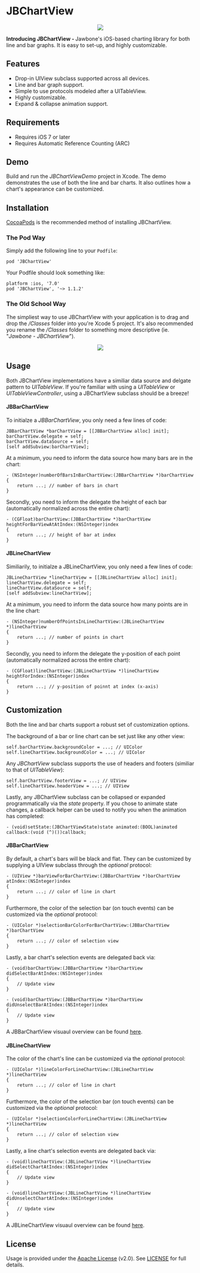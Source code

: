 # JBChartView

<center>
	<img src="https://raw.github.com/Jawbone/JBChartView/master/Screenshots/main.png">
</center>

<b>Introducing JBChartView - </b> Jawbone's iOS-based charting library for both line and bar graphs. It is easy to set-up, and highly customizable. 

## Features

- Drop-in UIView subclass supported across all devices.
- Line and bar graph support.
- Simple to use protocols modeled after a UITableView.
- Highly customizable.
- Expand & collapse animation support.

## Requirements

- Requires iOS 7 or later
- Requires Automatic Reference Counting (ARC)

## Demo

Build and run the <i>JBChartViewDemo</i> project in Xcode. The demo demonstrates the use of both the line and bar charts. It also outlines how a chart's appearance can be customized. 

## Installation

<a href="http://cocoapods.org/" target="_blank">CocoaPods</a> is the recommended method of installing JBChartView.

### The Pod Way

Simply add the following line to your <code>Podfile</code>:

	pod 'JBChartView'
	
Your Podfile should look something like:

	platform :ios, '7.0'
	pod 'JBChartView', '~> 1.1.2'
	
### The Old School Way

The simpliest way to use JBChartView with your application is to drag and drop the <i>/Classes</i> folder into you're Xcode 5 project. It's also recommended you rename the <i>/Classes</i> folder to something more descriptive (ie. "<i>Jawbone - JBChartView</i>").

<center>
	<img src="https://raw.github.com/Jawbone/JBChartView/master/Screenshots/installation.png">
</center>

## Usage

Both JBChartView implementations have a similiar data source and delgate pattern to <i>UITableView</i>. If you're familiar with using a <i>UITableView</i> or <i>UITableViewController</i>, using a JBChartView subclass should be a breeze!

#### JBBarChartView

To initialze a <i>JBBarChartView</i>, you only need a few lines of code:

	JBBarChartView *barChartView = [[JBBarChartView alloc] init];
    barChartView.delegate = self;
    barChartView.dataSource = self;
    [self addSubview:barChartView];
    
At a minimum, you need to inform the data source how many bars are in the chart:

	- (NSInteger)numberOfBarsInBarChartView:(JBBarChartView *)barChartView
	{
		return ...; // number of bars in chart
	}

Secondly, you need to inform the delegate the height of each bar (automatically normalized across the entire chart):
    
    - (CGFloat)barChartView:(JBBarChartView *)barChartView heightForBarViewAtAtIndex:(NSInteger)index
    {
		return ...; // height of bar at index
	}
    
#### JBLineChartView

Similiarily, to initialze a JBLineChartView, you only need a few lines of code:

	JBLineChartView *lineChartView = [[JBLineChartView alloc] init];
    lineChartView.delegate = self;
    lineChartView.dataSource = self;
    [self addSubview:lineChartView];

At a minimum, you need to inform the data source how many points are in the line chart:

	- (NSInteger)numberOfPointsInLineChartView:(JBLineChartView *)lineChartView
	{
		return ...; // number of points in chart
	}

Secondly, you need to inform the delegate the y-position of each point (automatically normalized across the entire chart):
    
	- (CGFloat)lineChartView:(JBLineChartView *)lineChartView heightForIndex:(NSInteger)index
    {
		return ...; // y-position of poinnt at index (x-axis)
	}
	
## Customization

Both the line and bar charts support a robust set of customization options. 

The background of a bar or line chart can be set just like any other view:
	
	self.barChartView.backgroundColor = ...; // UIColor
	self.lineChartView.backgroundColor = ...; // UIColor
	
Any <i>JBChartView</i> subclass supports the use of headers and footers (similiar to that of <i>UITableView</i>):

	self.barChartView.footerView = ...; // UIView
	self.lineChartView.headerView = ...; // UIView
	
Lastly, any JBChartView subclass can be collapsed or expanded programmatically via the <i>state</i> property. If you chose to animate state changes, a callback helper can be used to notify you when the animation has completed:

	- (void)setState:(JBChartViewState)state animated:(BOOL)animated callback:(void (^)())callback;

#### JBBarChartView

By default, a chart's bars will be black and flat. They can be customized by supplying a UIView subclass through the <i>optional</i> protocol:

	- (UIView *)barViewForBarChartView:(JBBarChartView *)barChartView atIndex:(NSInteger)index
	{
		return ...; // color of line in chart
	}

Furthermore, the color of the selection bar (on touch events) can be customized via the <i>optional</i> protocol:

	- (UIColor *)selectionBarColorForBarChartView:(JBBarChartView *)barChartView
	{
		return ...; // color of selection view
	}
	
Lastly, a bar chart's selection events are delegated back via:

	- (void)barChartView:(JBBarChartView *)barChartView didSelectBarAtIndex:(NSInteger)index
	{
		// Update view
	}

	- (void)barChartView:(JBBarChartView *)barChartView didUnselectBarAtIndex:(NSInteger)index
	{
		// Update view
	}
	
A JBBarChartView visuaul overview can be found <a href="https://raw.github.com/Jawbone/JBChartView/master/Screenshots/JBBarChartView.png" target="_blank">here</a>. 

#### JBLineChartView

The color of the chart's line can be customized via the <i>optional</i> protocol:

	- (UIColor *)lineColorForLineChartView:(JBLineChartView *)lineChartView
	{
		return ...; // color of line in chart
	}
	
Furthermore, the color of the selection bar (on touch events) can be customized via the <i>optional</i> protocol:

	- (UIColor *)selectionColorForLineChartView:(JBLineChartView *)lineChartView
	{
		return ...; // color of selection view
	}
	
Lastly, a line chart's selection events are delegated back via:

	- (void)lineChartView:(JBLineChartView *)lineChartView didSelectChartAtIndex:(NSInteger)index
	{
		// Update view
	}

	- (void)lineChartView:(JBLineChartView *)lineChartView didUnselectChartAtIndex:(NSInteger)index
	{
		// Update view
	}
			
A JBLineChartView visuaul overview can be found <a href="https://raw.github.com/Jawbone/JBChartView/master/Screenshots/JBLineChartView.png" target="_blank">here</a>.
	
## License

Usage is provided under the <a href="http://www.apache.org/licenses/LICENSE-2.0" target="_blank">Apache License</a> (v2.0). See <a href="https://github.com/Jawbone/JBChartView/blob/master/LICENSE">LICENSE</a> for full details.